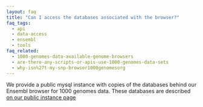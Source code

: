 ```yaml
---
layout: faq
title: "Can I access the databases associated with the browser?"
faq_tags:
  - api
  - data-access
  - ensembl
  - tools
faq_related:
  - 1000-genomes-data-available-genome-browsers
  - are-there-any-scripts-or-apis-use-1000-genomes-data-sets
  - why-isn%27t-my-snp-browser1000genomesorg
---
```

                    
We provide a public mysql instance with copies of the databases behind our Ensembl browser for 1000 genomes data. These databases are described [on our public instance page](http://www.1000genomes.org/node/517)
